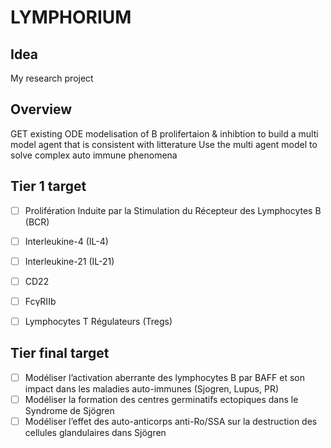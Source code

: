 # LYMPHORIUM

## Idea
My research project

## Overview
GET existing ODE modelisation of B prolifertaion & inhibtion to build a multi model agent that is consistent with litterature
Use the multi agent model to solve complex auto immune phenomena

## Tier 1 target
- [ ] Prolifération Induite par la Stimulation du Récepteur des Lymphocytes B (BCR)
- [ ] Interleukine-4 (IL-4)
- [ ] Interleukine-21 (IL-21)
- [ ] CD22
- [ ] FcγRIIb
- [ ] Lymphocytes T Régulateurs (Tregs)


## Tier final target
- [ ] Modéliser l’activation aberrante des lymphocytes B par BAFF et son impact dans les maladies auto-immunes (Sjogren, Lupus, PR)
- [ ] Modéliser la formation des centres germinatifs ectopiques dans le Syndrome de Sjögren
- [ ] Modéliser l’effet des auto-anticorps anti-Ro/SSA sur la destruction des cellules glandulaires dans Sjögren
